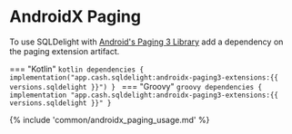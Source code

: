 # AndroidX Paging

To use SQLDelight with [Android's Paging 3 Library](https://developer.android.com/topic/libraries/architecture/paging/v3-overview) add a dependency on the paging extension artifact.

=== "Kotlin"
    ```kotlin
    dependencies {
      implementation("app.cash.sqldelight:androidx-paging3-extensions:{{ versions.sqldelight }}")
    }
    ```
=== "Groovy"
    ```groovy
    dependencies {
      implementation "app.cash.sqldelight:androidx-paging3-extensions:{{ versions.sqldelight }}"
    }
    ```

{% include 'common/androidx_paging_usage.md' %}
